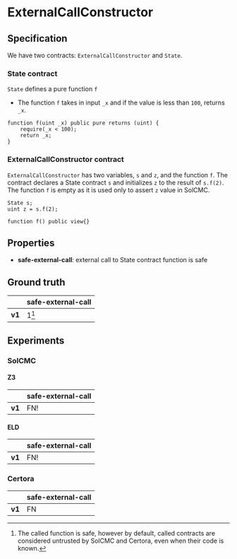 # ExternalCallConstructor

## Specification
We have two contracts: `ExternalCallConstructor` and `State`.
### State contract
`State` defines a pure function `f` 
- The function `f` takes in input `_x` and if the value is less than `100`, returns `_x`.
```
function f(uint _x) public pure returns (uint) {
    require(_x < 100);
    return _x;
}
```

### ExternalCallConstructor contract
`ExternalCallConstructor` has two variables, `s` and `z`, and the function `f`.
The contract declares a State contract `s` and initializes `z` to the result of `s.f(2)`. The function `f` is empty as it is used only to assert `z` value in SolCMC.
```
State s;
uint z = s.f(2);

function f() public view{}
```

## Properties
- **safe-external-call**: external call to State contract function is safe

## Ground truth
|        | safe-external-call |
|--------|--------------------|
| **v1** | 1[^1]              |
 
[^1]: The called function is safe, however by default, called contracts are considered untrusted by SolCMC and Certora, even when their code is known.

## Experiments
### SolCMC
#### Z3
|        | safe-external-call |
|--------|--------------------|
| **v1** | FN!                |
 

#### ELD
|        | safe-external-call |
|--------|--------------------|
| **v1** | FN!                |
 


### Certora
|        | safe-external-call |
|--------|--------------------|
| **v1** | FN                 |
 

